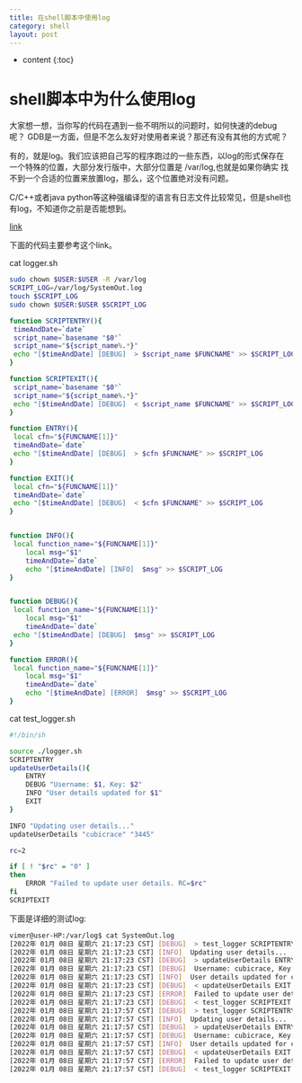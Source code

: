 ```yaml
---
title: 在shell脚本中使用log
category: shell
layout: post
---
```

* content
{:toc}

# shell脚本中为什么使用log
大家想一想，当你写的代码在遇到一些不明所以的问题时，如何快速的debug呢？
GDB是一方面，但是不怎么友好对使用者来说？那还有没有其他的方式呢？

有的，就是log。我们应该把自己写的程序跑过的一些东西，以log的形式保存在
一个特殊的位置，大部分发行版中，大部分位置是 /var/log,也就是如果你确实
找不到一个合适的位置来放置log，那么，这个位置绝对没有问题。

C/C++或者java python等这种强编译型的语言有日志文件比较常见，但是shell也
有log，不知道你之前是否能想到。

[link](https://www.cubicrace.com/2016/03/efficient-logging-mechnism-in-shell.html)

下面的代码主要参考这个link。

cat logger.sh

```bash
sudo chown $USER:$USER -R /var/log
SCRIPT_LOG=/var/log/SystemOut.log
touch $SCRIPT_LOG
sudo chown $USER:$USER $SCRIPT_LOG

function SCRIPTENTRY(){
 timeAndDate=`date`
 script_name=`basename "$0"`
 script_name="${script_name%.*}"
 echo "[$timeAndDate] [DEBUG]  > $script_name $FUNCNAME" >> $SCRIPT_LOG
}

function SCRIPTEXIT(){
 script_name=`basename "$0"`
 script_name="${script_name%.*}"
 echo "[$timeAndDate] [DEBUG]  < $script_name $FUNCNAME" >> $SCRIPT_LOG
}

function ENTRY(){
 local cfn="${FUNCNAME[1]}"
 timeAndDate=`date`
 echo "[$timeAndDate] [DEBUG]  > $cfn $FUNCNAME" >> $SCRIPT_LOG
}

function EXIT(){
 local cfn="${FUNCNAME[1]}"
 timeAndDate=`date`
 echo "[$timeAndDate] [DEBUG]  < $cfn $FUNCNAME" >> $SCRIPT_LOG
}


function INFO(){
 local function_name="${FUNCNAME[1]}"
    local msg="$1"
    timeAndDate=`date`
    echo "[$timeAndDate] [INFO]  $msg" >> $SCRIPT_LOG
}


function DEBUG(){
 local function_name="${FUNCNAME[1]}"
    local msg="$1"
    timeAndDate=`date`
 echo "[$timeAndDate] [DEBUG]  $msg" >> $SCRIPT_LOG
}

function ERROR(){
 local function_name="${FUNCNAME[1]}"
    local msg="$1"
    timeAndDate=`date`
    echo "[$timeAndDate] [ERROR]  $msg" >> $SCRIPT_LOG
}
```

cat test_logger.sh

```bash
#!/bin/sh

source ./logger.sh
SCRIPTENTRY
updateUserDetails(){
    ENTRY
    DEBUG "Username: $1, Key: $2"
    INFO "User details updated for $1"
    EXIT
}

INFO "Updating user details..."
updateUserDetails "cubicrace" "3445"

rc=2

if [ ! "$rc" = "0" ]
then
    ERROR "Failed to update user details. RC=$rc"
fi
SCRIPTEXIT

```

下面是详细的测试log:

```bash
vimer@user-HP:/var/log$ cat SystemOut.log
[2022年 01月 08日 星期六 21:17:23 CST] [DEBUG]  > test_logger SCRIPTENTRY
[2022年 01月 08日 星期六 21:17:23 CST] [INFO]  Updating user details...
[2022年 01月 08日 星期六 21:17:23 CST] [DEBUG]  > updateUserDetails ENTRY
[2022年 01月 08日 星期六 21:17:23 CST] [DEBUG]  Username: cubicrace, Key: 3445
[2022年 01月 08日 星期六 21:17:23 CST] [INFO]  User details updated for cubicrace
[2022年 01月 08日 星期六 21:17:23 CST] [DEBUG]  < updateUserDetails EXIT
[2022年 01月 08日 星期六 21:17:23 CST] [ERROR]  Failed to update user details. RC=2
[2022年 01月 08日 星期六 21:17:23 CST] [DEBUG]  < test_logger SCRIPTEXIT
[2022年 01月 08日 星期六 21:17:57 CST] [DEBUG]  > test_logger SCRIPTENTRY
[2022年 01月 08日 星期六 21:17:57 CST] [INFO]  Updating user details...
[2022年 01月 08日 星期六 21:17:57 CST] [DEBUG]  > updateUserDetails ENTRY
[2022年 01月 08日 星期六 21:17:57 CST] [DEBUG]  Username: cubicrace, Key: 3445
[2022年 01月 08日 星期六 21:17:57 CST] [INFO]  User details updated for cubicrace
[2022年 01月 08日 星期六 21:17:57 CST] [DEBUG]  < updateUserDetails EXIT
[2022年 01月 08日 星期六 21:17:57 CST] [ERROR]  Failed to update user details. RC=2
[2022年 01月 08日 星期六 21:17:57 CST] [DEBUG]  < test_logger SCRIPTEXIT
```